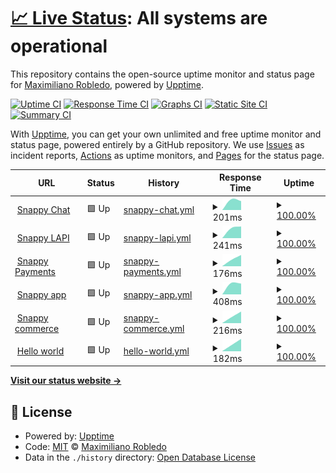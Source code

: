 # [📈 Live Status](https://status.snappypreview.com): <!--live status--> **All systems are operational**

This repository contains the open-source uptime monitor and status page for [Maximiliano Robledo](https://status.snappypreview.com), powered by [Upptime](https://github.com/upptime/upptime).

[![Uptime CI](https://github.com/maxirobledo/upptime/workflows/Uptime%20CI/badge.svg)](https://github.com/maxirobledo/upptime/actions?query=workflow%3A%22Uptime+CI%22)
[![Response Time CI](https://github.com/maxirobledo/upptime/workflows/Response%20Time%20CI/badge.svg)](https://github.com/maxirobledo/upptime/actions?query=workflow%3A%22Response+Time+CI%22)
[![Graphs CI](https://github.com/maxirobledo/upptime/workflows/Graphs%20CI/badge.svg)](https://github.com/maxirobledo/upptime/actions?query=workflow%3A%22Graphs+CI%22)
[![Static Site CI](https://github.com/maxirobledo/upptime/workflows/Static%20Site%20CI/badge.svg)](https://github.com/maxirobledo/upptime/actions?query=workflow%3A%22Static+Site+CI%22)
[![Summary CI](https://github.com/maxirobledo/upptime/workflows/Summary%20CI/badge.svg)](https://github.com/maxirobledo/upptime/actions?query=workflow%3A%22Summary+CI%22)

With [Upptime](https://upptime.js.org), you can get your own unlimited and free uptime monitor and status page, powered entirely by a GitHub repository. We use [Issues](https://github.com/maxirobledo/upptime/issues) as incident reports, [Actions](https://github.com/maxirobledo/upptime/actions) as uptime monitors, and [Pages](https://status.snappypreview.com) for the status page.

<!--start: status pages-->
<!-- This summary is generated by Upptime (https://github.com/upptime/upptime) -->
<!-- Do not edit this manually, your changes will be overwritten -->
<!-- prettier-ignore -->
| URL | Status | History | Response Time | Uptime |
| --- | ------ | ------- | ------------- | ------ |
| <img alt="" src="https://favicons.githubusercontent.com/chat.snappylabs.io" height="13"> [Snappy Chat](https://chat.snappylabs.io/) | 🟩 Up | [snappy-chat.yml](https://github.com/maxirobledo/upptime/commits/HEAD/history/snappy-chat.yml) | <details><summary><img alt="Response time graph" src="./graphs/snappy-chat/response-time-week.png" height="20"> 201ms</summary><br><a href="https://status.snappypreview.com/history/snappy-chat"><img alt="Response time 201" src="https://img.shields.io/endpoint?url=https%3A%2F%2Fraw.githubusercontent.com%2Fmaxirobledo%2Fupptime%2FHEAD%2Fapi%2Fsnappy-chat%2Fresponse-time.json"></a><br><a href="https://status.snappypreview.com/history/snappy-chat"><img alt="24-hour response time 201" src="https://img.shields.io/endpoint?url=https%3A%2F%2Fraw.githubusercontent.com%2Fmaxirobledo%2Fupptime%2FHEAD%2Fapi%2Fsnappy-chat%2Fresponse-time-day.json"></a><br><a href="https://status.snappypreview.com/history/snappy-chat"><img alt="7-day response time 201" src="https://img.shields.io/endpoint?url=https%3A%2F%2Fraw.githubusercontent.com%2Fmaxirobledo%2Fupptime%2FHEAD%2Fapi%2Fsnappy-chat%2Fresponse-time-week.json"></a><br><a href="https://status.snappypreview.com/history/snappy-chat"><img alt="30-day response time 201" src="https://img.shields.io/endpoint?url=https%3A%2F%2Fraw.githubusercontent.com%2Fmaxirobledo%2Fupptime%2FHEAD%2Fapi%2Fsnappy-chat%2Fresponse-time-month.json"></a><br><a href="https://status.snappypreview.com/history/snappy-chat"><img alt="1-year response time 201" src="https://img.shields.io/endpoint?url=https%3A%2F%2Fraw.githubusercontent.com%2Fmaxirobledo%2Fupptime%2FHEAD%2Fapi%2Fsnappy-chat%2Fresponse-time-year.json"></a></details> | <details><summary><a href="https://status.snappypreview.com/history/snappy-chat">100.00%</a></summary><a href="https://status.snappypreview.com/history/snappy-chat"><img alt="All-time uptime 100.00%" src="https://img.shields.io/endpoint?url=https%3A%2F%2Fraw.githubusercontent.com%2Fmaxirobledo%2Fupptime%2FHEAD%2Fapi%2Fsnappy-chat%2Fuptime.json"></a><br><a href="https://status.snappypreview.com/history/snappy-chat"><img alt="24-hour uptime 100.00%" src="https://img.shields.io/endpoint?url=https%3A%2F%2Fraw.githubusercontent.com%2Fmaxirobledo%2Fupptime%2FHEAD%2Fapi%2Fsnappy-chat%2Fuptime-day.json"></a><br><a href="https://status.snappypreview.com/history/snappy-chat"><img alt="7-day uptime 100.00%" src="https://img.shields.io/endpoint?url=https%3A%2F%2Fraw.githubusercontent.com%2Fmaxirobledo%2Fupptime%2FHEAD%2Fapi%2Fsnappy-chat%2Fuptime-week.json"></a><br><a href="https://status.snappypreview.com/history/snappy-chat"><img alt="30-day uptime 100.00%" src="https://img.shields.io/endpoint?url=https%3A%2F%2Fraw.githubusercontent.com%2Fmaxirobledo%2Fupptime%2FHEAD%2Fapi%2Fsnappy-chat%2Fuptime-month.json"></a><br><a href="https://status.snappypreview.com/history/snappy-chat"><img alt="1-year uptime 100.00%" src="https://img.shields.io/endpoint?url=https%3A%2F%2Fraw.githubusercontent.com%2Fmaxirobledo%2Fupptime%2FHEAD%2Fapi%2Fsnappy-chat%2Fuptime-year.json"></a></details>
| <img alt="" src="https://favicons.githubusercontent.com/api.snappylabs.io" height="13"> [Snappy LAPI](https://api.snappylabs.io/) | 🟩 Up | [snappy-lapi.yml](https://github.com/maxirobledo/upptime/commits/HEAD/history/snappy-lapi.yml) | <details><summary><img alt="Response time graph" src="./graphs/snappy-lapi/response-time-week.png" height="20"> 241ms</summary><br><a href="https://status.snappypreview.com/history/snappy-lapi"><img alt="Response time 241" src="https://img.shields.io/endpoint?url=https%3A%2F%2Fraw.githubusercontent.com%2Fmaxirobledo%2Fupptime%2FHEAD%2Fapi%2Fsnappy-lapi%2Fresponse-time.json"></a><br><a href="https://status.snappypreview.com/history/snappy-lapi"><img alt="24-hour response time 241" src="https://img.shields.io/endpoint?url=https%3A%2F%2Fraw.githubusercontent.com%2Fmaxirobledo%2Fupptime%2FHEAD%2Fapi%2Fsnappy-lapi%2Fresponse-time-day.json"></a><br><a href="https://status.snappypreview.com/history/snappy-lapi"><img alt="7-day response time 241" src="https://img.shields.io/endpoint?url=https%3A%2F%2Fraw.githubusercontent.com%2Fmaxirobledo%2Fupptime%2FHEAD%2Fapi%2Fsnappy-lapi%2Fresponse-time-week.json"></a><br><a href="https://status.snappypreview.com/history/snappy-lapi"><img alt="30-day response time 241" src="https://img.shields.io/endpoint?url=https%3A%2F%2Fraw.githubusercontent.com%2Fmaxirobledo%2Fupptime%2FHEAD%2Fapi%2Fsnappy-lapi%2Fresponse-time-month.json"></a><br><a href="https://status.snappypreview.com/history/snappy-lapi"><img alt="1-year response time 241" src="https://img.shields.io/endpoint?url=https%3A%2F%2Fraw.githubusercontent.com%2Fmaxirobledo%2Fupptime%2FHEAD%2Fapi%2Fsnappy-lapi%2Fresponse-time-year.json"></a></details> | <details><summary><a href="https://status.snappypreview.com/history/snappy-lapi">100.00%</a></summary><a href="https://status.snappypreview.com/history/snappy-lapi"><img alt="All-time uptime 100.00%" src="https://img.shields.io/endpoint?url=https%3A%2F%2Fraw.githubusercontent.com%2Fmaxirobledo%2Fupptime%2FHEAD%2Fapi%2Fsnappy-lapi%2Fuptime.json"></a><br><a href="https://status.snappypreview.com/history/snappy-lapi"><img alt="24-hour uptime 100.00%" src="https://img.shields.io/endpoint?url=https%3A%2F%2Fraw.githubusercontent.com%2Fmaxirobledo%2Fupptime%2FHEAD%2Fapi%2Fsnappy-lapi%2Fuptime-day.json"></a><br><a href="https://status.snappypreview.com/history/snappy-lapi"><img alt="7-day uptime 100.00%" src="https://img.shields.io/endpoint?url=https%3A%2F%2Fraw.githubusercontent.com%2Fmaxirobledo%2Fupptime%2FHEAD%2Fapi%2Fsnappy-lapi%2Fuptime-week.json"></a><br><a href="https://status.snappypreview.com/history/snappy-lapi"><img alt="30-day uptime 100.00%" src="https://img.shields.io/endpoint?url=https%3A%2F%2Fraw.githubusercontent.com%2Fmaxirobledo%2Fupptime%2FHEAD%2Fapi%2Fsnappy-lapi%2Fuptime-month.json"></a><br><a href="https://status.snappypreview.com/history/snappy-lapi"><img alt="1-year uptime 100.00%" src="https://img.shields.io/endpoint?url=https%3A%2F%2Fraw.githubusercontent.com%2Fmaxirobledo%2Fupptime%2FHEAD%2Fapi%2Fsnappy-lapi%2Fuptime-year.json"></a></details>
| <img alt="" src="https://favicons.githubusercontent.com/pp.snappylabs.io" height="13"> [Snappy Payments](https://pp.snappylabs.io/) | 🟩 Up | [snappy-payments.yml](https://github.com/maxirobledo/upptime/commits/HEAD/history/snappy-payments.yml) | <details><summary><img alt="Response time graph" src="./graphs/snappy-payments/response-time-week.png" height="20"> 176ms</summary><br><a href="https://status.snappypreview.com/history/snappy-payments"><img alt="Response time 176" src="https://img.shields.io/endpoint?url=https%3A%2F%2Fraw.githubusercontent.com%2Fmaxirobledo%2Fupptime%2FHEAD%2Fapi%2Fsnappy-payments%2Fresponse-time.json"></a><br><a href="https://status.snappypreview.com/history/snappy-payments"><img alt="24-hour response time 176" src="https://img.shields.io/endpoint?url=https%3A%2F%2Fraw.githubusercontent.com%2Fmaxirobledo%2Fupptime%2FHEAD%2Fapi%2Fsnappy-payments%2Fresponse-time-day.json"></a><br><a href="https://status.snappypreview.com/history/snappy-payments"><img alt="7-day response time 176" src="https://img.shields.io/endpoint?url=https%3A%2F%2Fraw.githubusercontent.com%2Fmaxirobledo%2Fupptime%2FHEAD%2Fapi%2Fsnappy-payments%2Fresponse-time-week.json"></a><br><a href="https://status.snappypreview.com/history/snappy-payments"><img alt="30-day response time 176" src="https://img.shields.io/endpoint?url=https%3A%2F%2Fraw.githubusercontent.com%2Fmaxirobledo%2Fupptime%2FHEAD%2Fapi%2Fsnappy-payments%2Fresponse-time-month.json"></a><br><a href="https://status.snappypreview.com/history/snappy-payments"><img alt="1-year response time 176" src="https://img.shields.io/endpoint?url=https%3A%2F%2Fraw.githubusercontent.com%2Fmaxirobledo%2Fupptime%2FHEAD%2Fapi%2Fsnappy-payments%2Fresponse-time-year.json"></a></details> | <details><summary><a href="https://status.snappypreview.com/history/snappy-payments">100.00%</a></summary><a href="https://status.snappypreview.com/history/snappy-payments"><img alt="All-time uptime 100.00%" src="https://img.shields.io/endpoint?url=https%3A%2F%2Fraw.githubusercontent.com%2Fmaxirobledo%2Fupptime%2FHEAD%2Fapi%2Fsnappy-payments%2Fuptime.json"></a><br><a href="https://status.snappypreview.com/history/snappy-payments"><img alt="24-hour uptime 100.00%" src="https://img.shields.io/endpoint?url=https%3A%2F%2Fraw.githubusercontent.com%2Fmaxirobledo%2Fupptime%2FHEAD%2Fapi%2Fsnappy-payments%2Fuptime-day.json"></a><br><a href="https://status.snappypreview.com/history/snappy-payments"><img alt="7-day uptime 100.00%" src="https://img.shields.io/endpoint?url=https%3A%2F%2Fraw.githubusercontent.com%2Fmaxirobledo%2Fupptime%2FHEAD%2Fapi%2Fsnappy-payments%2Fuptime-week.json"></a><br><a href="https://status.snappypreview.com/history/snappy-payments"><img alt="30-day uptime 100.00%" src="https://img.shields.io/endpoint?url=https%3A%2F%2Fraw.githubusercontent.com%2Fmaxirobledo%2Fupptime%2FHEAD%2Fapi%2Fsnappy-payments%2Fuptime-month.json"></a><br><a href="https://status.snappypreview.com/history/snappy-payments"><img alt="1-year uptime 100.00%" src="https://img.shields.io/endpoint?url=https%3A%2F%2Fraw.githubusercontent.com%2Fmaxirobledo%2Fupptime%2FHEAD%2Fapi%2Fsnappy-payments%2Fuptime-year.json"></a></details>
| <img alt="" src="https://favicons.githubusercontent.com/app.snappycommerce.io" height="13"> [Snappy app](https://app.snappycommerce.io/) | 🟩 Up | [snappy-app.yml](https://github.com/maxirobledo/upptime/commits/HEAD/history/snappy-app.yml) | <details><summary><img alt="Response time graph" src="./graphs/snappy-app/response-time-week.png" height="20"> 408ms</summary><br><a href="https://status.snappypreview.com/history/snappy-app"><img alt="Response time 408" src="https://img.shields.io/endpoint?url=https%3A%2F%2Fraw.githubusercontent.com%2Fmaxirobledo%2Fupptime%2FHEAD%2Fapi%2Fsnappy-app%2Fresponse-time.json"></a><br><a href="https://status.snappypreview.com/history/snappy-app"><img alt="24-hour response time 408" src="https://img.shields.io/endpoint?url=https%3A%2F%2Fraw.githubusercontent.com%2Fmaxirobledo%2Fupptime%2FHEAD%2Fapi%2Fsnappy-app%2Fresponse-time-day.json"></a><br><a href="https://status.snappypreview.com/history/snappy-app"><img alt="7-day response time 408" src="https://img.shields.io/endpoint?url=https%3A%2F%2Fraw.githubusercontent.com%2Fmaxirobledo%2Fupptime%2FHEAD%2Fapi%2Fsnappy-app%2Fresponse-time-week.json"></a><br><a href="https://status.snappypreview.com/history/snappy-app"><img alt="30-day response time 408" src="https://img.shields.io/endpoint?url=https%3A%2F%2Fraw.githubusercontent.com%2Fmaxirobledo%2Fupptime%2FHEAD%2Fapi%2Fsnappy-app%2Fresponse-time-month.json"></a><br><a href="https://status.snappypreview.com/history/snappy-app"><img alt="1-year response time 408" src="https://img.shields.io/endpoint?url=https%3A%2F%2Fraw.githubusercontent.com%2Fmaxirobledo%2Fupptime%2FHEAD%2Fapi%2Fsnappy-app%2Fresponse-time-year.json"></a></details> | <details><summary><a href="https://status.snappypreview.com/history/snappy-app">100.00%</a></summary><a href="https://status.snappypreview.com/history/snappy-app"><img alt="All-time uptime 100.00%" src="https://img.shields.io/endpoint?url=https%3A%2F%2Fraw.githubusercontent.com%2Fmaxirobledo%2Fupptime%2FHEAD%2Fapi%2Fsnappy-app%2Fuptime.json"></a><br><a href="https://status.snappypreview.com/history/snappy-app"><img alt="24-hour uptime 100.00%" src="https://img.shields.io/endpoint?url=https%3A%2F%2Fraw.githubusercontent.com%2Fmaxirobledo%2Fupptime%2FHEAD%2Fapi%2Fsnappy-app%2Fuptime-day.json"></a><br><a href="https://status.snappypreview.com/history/snappy-app"><img alt="7-day uptime 100.00%" src="https://img.shields.io/endpoint?url=https%3A%2F%2Fraw.githubusercontent.com%2Fmaxirobledo%2Fupptime%2FHEAD%2Fapi%2Fsnappy-app%2Fuptime-week.json"></a><br><a href="https://status.snappypreview.com/history/snappy-app"><img alt="30-day uptime 100.00%" src="https://img.shields.io/endpoint?url=https%3A%2F%2Fraw.githubusercontent.com%2Fmaxirobledo%2Fupptime%2FHEAD%2Fapi%2Fsnappy-app%2Fuptime-month.json"></a><br><a href="https://status.snappypreview.com/history/snappy-app"><img alt="1-year uptime 100.00%" src="https://img.shields.io/endpoint?url=https%3A%2F%2Fraw.githubusercontent.com%2Fmaxirobledo%2Fupptime%2FHEAD%2Fapi%2Fsnappy-app%2Fuptime-year.json"></a></details>
| <img alt="" src="https://favicons.githubusercontent.com/snappycommerce.io" height="13"> [Snappy commerce](https://snappycommerce.io/) | 🟩 Up | [snappy-commerce.yml](https://github.com/maxirobledo/upptime/commits/HEAD/history/snappy-commerce.yml) | <details><summary><img alt="Response time graph" src="./graphs/snappy-commerce/response-time-week.png" height="20"> 216ms</summary><br><a href="https://status.snappypreview.com/history/snappy-commerce"><img alt="Response time 216" src="https://img.shields.io/endpoint?url=https%3A%2F%2Fraw.githubusercontent.com%2Fmaxirobledo%2Fupptime%2FHEAD%2Fapi%2Fsnappy-commerce%2Fresponse-time.json"></a><br><a href="https://status.snappypreview.com/history/snappy-commerce"><img alt="24-hour response time 216" src="https://img.shields.io/endpoint?url=https%3A%2F%2Fraw.githubusercontent.com%2Fmaxirobledo%2Fupptime%2FHEAD%2Fapi%2Fsnappy-commerce%2Fresponse-time-day.json"></a><br><a href="https://status.snappypreview.com/history/snappy-commerce"><img alt="7-day response time 216" src="https://img.shields.io/endpoint?url=https%3A%2F%2Fraw.githubusercontent.com%2Fmaxirobledo%2Fupptime%2FHEAD%2Fapi%2Fsnappy-commerce%2Fresponse-time-week.json"></a><br><a href="https://status.snappypreview.com/history/snappy-commerce"><img alt="30-day response time 216" src="https://img.shields.io/endpoint?url=https%3A%2F%2Fraw.githubusercontent.com%2Fmaxirobledo%2Fupptime%2FHEAD%2Fapi%2Fsnappy-commerce%2Fresponse-time-month.json"></a><br><a href="https://status.snappypreview.com/history/snappy-commerce"><img alt="1-year response time 216" src="https://img.shields.io/endpoint?url=https%3A%2F%2Fraw.githubusercontent.com%2Fmaxirobledo%2Fupptime%2FHEAD%2Fapi%2Fsnappy-commerce%2Fresponse-time-year.json"></a></details> | <details><summary><a href="https://status.snappypreview.com/history/snappy-commerce">100.00%</a></summary><a href="https://status.snappypreview.com/history/snappy-commerce"><img alt="All-time uptime 100.00%" src="https://img.shields.io/endpoint?url=https%3A%2F%2Fraw.githubusercontent.com%2Fmaxirobledo%2Fupptime%2FHEAD%2Fapi%2Fsnappy-commerce%2Fuptime.json"></a><br><a href="https://status.snappypreview.com/history/snappy-commerce"><img alt="24-hour uptime 100.00%" src="https://img.shields.io/endpoint?url=https%3A%2F%2Fraw.githubusercontent.com%2Fmaxirobledo%2Fupptime%2FHEAD%2Fapi%2Fsnappy-commerce%2Fuptime-day.json"></a><br><a href="https://status.snappypreview.com/history/snappy-commerce"><img alt="7-day uptime 100.00%" src="https://img.shields.io/endpoint?url=https%3A%2F%2Fraw.githubusercontent.com%2Fmaxirobledo%2Fupptime%2FHEAD%2Fapi%2Fsnappy-commerce%2Fuptime-week.json"></a><br><a href="https://status.snappypreview.com/history/snappy-commerce"><img alt="30-day uptime 100.00%" src="https://img.shields.io/endpoint?url=https%3A%2F%2Fraw.githubusercontent.com%2Fmaxirobledo%2Fupptime%2FHEAD%2Fapi%2Fsnappy-commerce%2Fuptime-month.json"></a><br><a href="https://status.snappypreview.com/history/snappy-commerce"><img alt="1-year uptime 100.00%" src="https://img.shields.io/endpoint?url=https%3A%2F%2Fraw.githubusercontent.com%2Fmaxirobledo%2Fupptime%2FHEAD%2Fapi%2Fsnappy-commerce%2Fuptime-year.json"></a></details>
| <img alt="" src="https://favicons.githubusercontent.com/example.snappypreview.com" height="13"> [Hello world](https://example.snappypreview.com/) | 🟩 Up | [hello-world.yml](https://github.com/maxirobledo/upptime/commits/HEAD/history/hello-world.yml) | <details><summary><img alt="Response time graph" src="./graphs/hello-world/response-time-week.png" height="20"> 182ms</summary><br><a href="https://status.snappypreview.com/history/hello-world"><img alt="Response time 182" src="https://img.shields.io/endpoint?url=https%3A%2F%2Fraw.githubusercontent.com%2Fmaxirobledo%2Fupptime%2FHEAD%2Fapi%2Fhello-world%2Fresponse-time.json"></a><br><a href="https://status.snappypreview.com/history/hello-world"><img alt="24-hour response time 182" src="https://img.shields.io/endpoint?url=https%3A%2F%2Fraw.githubusercontent.com%2Fmaxirobledo%2Fupptime%2FHEAD%2Fapi%2Fhello-world%2Fresponse-time-day.json"></a><br><a href="https://status.snappypreview.com/history/hello-world"><img alt="7-day response time 182" src="https://img.shields.io/endpoint?url=https%3A%2F%2Fraw.githubusercontent.com%2Fmaxirobledo%2Fupptime%2FHEAD%2Fapi%2Fhello-world%2Fresponse-time-week.json"></a><br><a href="https://status.snappypreview.com/history/hello-world"><img alt="30-day response time 182" src="https://img.shields.io/endpoint?url=https%3A%2F%2Fraw.githubusercontent.com%2Fmaxirobledo%2Fupptime%2FHEAD%2Fapi%2Fhello-world%2Fresponse-time-month.json"></a><br><a href="https://status.snappypreview.com/history/hello-world"><img alt="1-year response time 182" src="https://img.shields.io/endpoint?url=https%3A%2F%2Fraw.githubusercontent.com%2Fmaxirobledo%2Fupptime%2FHEAD%2Fapi%2Fhello-world%2Fresponse-time-year.json"></a></details> | <details><summary><a href="https://status.snappypreview.com/history/hello-world">100.00%</a></summary><a href="https://status.snappypreview.com/history/hello-world"><img alt="All-time uptime 100.00%" src="https://img.shields.io/endpoint?url=https%3A%2F%2Fraw.githubusercontent.com%2Fmaxirobledo%2Fupptime%2FHEAD%2Fapi%2Fhello-world%2Fuptime.json"></a><br><a href="https://status.snappypreview.com/history/hello-world"><img alt="24-hour uptime 100.00%" src="https://img.shields.io/endpoint?url=https%3A%2F%2Fraw.githubusercontent.com%2Fmaxirobledo%2Fupptime%2FHEAD%2Fapi%2Fhello-world%2Fuptime-day.json"></a><br><a href="https://status.snappypreview.com/history/hello-world"><img alt="7-day uptime 100.00%" src="https://img.shields.io/endpoint?url=https%3A%2F%2Fraw.githubusercontent.com%2Fmaxirobledo%2Fupptime%2FHEAD%2Fapi%2Fhello-world%2Fuptime-week.json"></a><br><a href="https://status.snappypreview.com/history/hello-world"><img alt="30-day uptime 100.00%" src="https://img.shields.io/endpoint?url=https%3A%2F%2Fraw.githubusercontent.com%2Fmaxirobledo%2Fupptime%2FHEAD%2Fapi%2Fhello-world%2Fuptime-month.json"></a><br><a href="https://status.snappypreview.com/history/hello-world"><img alt="1-year uptime 100.00%" src="https://img.shields.io/endpoint?url=https%3A%2F%2Fraw.githubusercontent.com%2Fmaxirobledo%2Fupptime%2FHEAD%2Fapi%2Fhello-world%2Fuptime-year.json"></a></details>

<!--end: status pages-->

[**Visit our status website →**](https://status.snappypreview.com)

## 📄 License

- Powered by: [Upptime](https://github.com/upptime/upptime)
- Code: [MIT](./LICENSE) © [Maximiliano Robledo](https://status.snappypreview.com)
- Data in the `./history` directory: [Open Database License](https://opendatacommons.org/licenses/odbl/1-0/)
